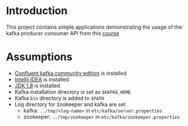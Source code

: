 # Introduction

This project contains simple applications demonstrating the usage of the kafka producer consumer API from this [course](https://www.udemy.com/course/apache-kafka-for-beginners)

# Assumptions

* [Confluent kafka community edition](https://www.confluent.io/download) is installed
* [Intellij IDEA](https://www.jetbrains.com/idea/) is installed
* [JDK 1.8](https://www.oracle.com/java/technologies/javase-jdk8-downloads.html) is installed
* Kafka installation directory is set as `$KAFKA_HOME`
* Kafka `bin` directory is added to `$PATH`
* Log directory for zookeeper and kafka are set
  * kafka: `../tmp/<log-name>` in `etc/kafka/server.properties`
  * zookeeper: `../tmp/zookeeper` in `etc/kafka/zookeeper.properties`
